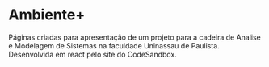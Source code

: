 # Ambiente+

Páginas criadas para apresentação de um projeto para a cadeira de Analise e Modelagem de Sistemas na faculdade Uninassau de Paulista.
Desenvolvida em react pelo site do CodeSandbox.
